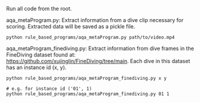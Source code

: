 Run all code from the root.

aqa_metaProgram.py:
Extract information from a dive clip necessary for scoring. Extracted data will be saved as a pickle file.
```
python rule_based_programs/aqa_metaProgram.py path/to/video.mp4
```

aqa_metaProgram_finediving.py:
Extract information from dive frames in the FineDiving dataset found at: https://github.com/xujinglin/FineDiving/tree/main.
Each dive in this dataset has an instance id (x, y).
```
python rule_based_programs/aqa_metaProgram_finediving.py x y

# e.g. for instance id ('01', 1) 
python rule_based_programs/aqa_metaProgram_finediving.py 01 1
```
